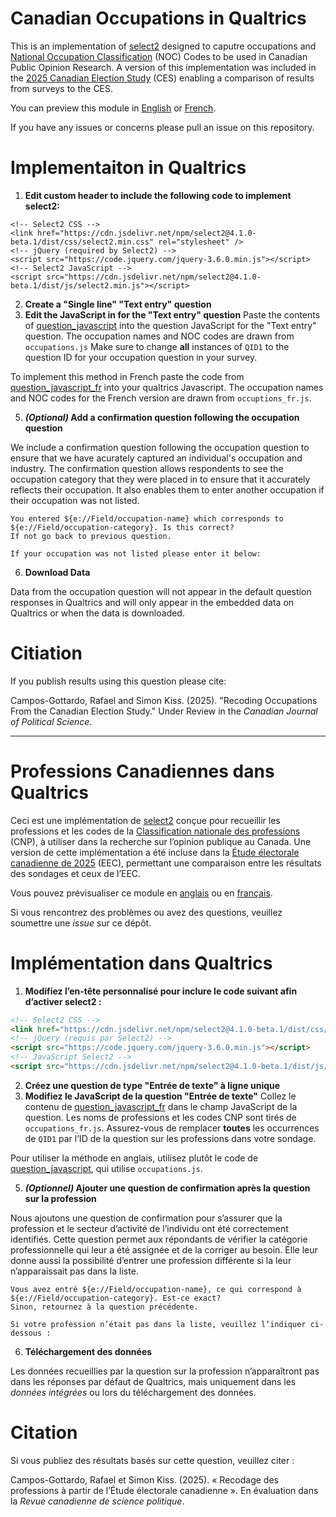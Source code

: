 # Canadian Occupations in Qualtrics

This is an implementation of [select2](https://select2.org) designed to caputre occupations and [National Occupation Classification](https://noc.esdc.gc.ca) (NOC) Codes to be used in Canadian Public Opinion Research. A version of this implementation was included in the [2025 Canadian Election Study](http://www.ces-eec.ca/2025-canadian-election-study/) (CES) enabling a comparison of results from surveys to the CES.

You can preview this module in [English](https://wlu.yul1.qualtrics.com/jfe/preview/previewId/e3838849-4ee2-4cfd-ac56-39e3ac68396b/SV_74CArtrQmN7GGma?Q_CHL=preview&Q_SurveyVersionID=current) or [French](https://wlu.yul1.qualtrics.com/jfe/preview/previewId/0425bcf7-feba-4a98-ae55-0fac4a74ef90/SV_e2QMOhsHJbthrGC?Q_CHL=preview&Q_SurveyVersionID=current).

If you have any issues or concerns please pull an issue on this repository.

# Implementaiton in Qualtrics 

1. **Edit custom header to include the following code to implement select2:**

```
<!-- Select2 CSS -->
<link href="https://cdn.jsdelivr.net/npm/select2@4.1.0-beta.1/dist/css/select2.min.css" rel="stylesheet" />
<!-- jQuery (required by Select2) -->
<script src="https://code.jquery.com/jquery-3.6.0.min.js"></script>
<!-- Select2 JavaScript -->
<script src="https://cdn.jsdelivr.net/npm/select2@4.1.0-beta.1/dist/js/select2.min.js"></script>

```

2. **Create a "Single line" "Text entry" question**
3. **Edit the JavaScript in for the "Text entry" question**
Paste the contents of [question_javascript](question_javascript) into the question JavaScript for the "Text entry" question. The occupation names and NOC codes are drawn from `occupations.js` Make sure to change **all** instances of `QID1` to the question ID for your occupation question in your survey.

To implement this method in French paste the code from [question_javascript_fr](question_javascript_fr) into your qualtrics Javascript. The occupation names and NOC codes for the French version are drawn from `occuptions_fr.js`. 

5. **_(Optional)_ Add a confirmation question following the occupation question**

We include a confirmation question following the occupation question to ensure that we have acurately captured an individual's occupation and industry. The confirmation question allows respondents to see the occupation category that they were placed in to ensure that it accurately reflects their occupation. It also enables them to enter another occupation if their occupation was not listed. 

```
You entered ${e://Field/occupation-name} which corresponds to ${e://Field/occupation-category}. Is this correct? 
If not go back to previous question. 

If your occupation was not listed please enter it below:
```

6. **Download Data**

Data from the occupation question will not appear in the default question responses in Qualtrics and will only appear in the embedded data on Qualtrics or when the data is downloaded. 

# Citiation 

If you publish results using this question please cite:

Campos-Gottardo, Rafael and Simon Kiss. (2025). "Recoding Occupations From the Canadian Election Study." Under Review in the *Canadian Journal of Political Science*.

---

# Professions Canadiennes dans Qualtrics

Ceci est une implémentation de [select2](https://select2.org) conçue pour recueillir les professions et les codes de la [Classification nationale des professions](https://noc.esdc.gc.ca) (CNP), à utiliser dans la recherche sur l’opinion publique au Canada. Une version de cette implémentation a été incluse dans la [Étude électorale canadienne de 2025](http://www.ces-eec.ca/2025-canadian-election-study/) (EEC), permettant une comparaison entre les résultats des sondages et ceux de l’EEC.

Vous pouvez prévisualiser ce module en [anglais](https://wlu.yul1.qualtrics.com/jfe/preview/previewId/e3838849-4ee2-4cfd-ac56-39e3ac68396b/SV_74CArtrQmN7GGma?Q_CHL=preview&Q_SurveyVersionID=current) ou en [français](https://wlu.yul1.qualtrics.com/jfe/preview/previewId/0425bcf7-feba-4a98-ae55-0fac4a74ef90/SV_e2QMOhsHJbthrGC?Q_CHL=preview&Q_SurveyVersionID=current).

Si vous rencontrez des problèmes ou avez des questions, veuillez soumettre une *issue* sur ce dépôt.

# Implémentation dans Qualtrics

1. **Modifiez l’en-tête personnalisé pour inclure le code suivant afin d’activer select2 :**

```html
<!-- Select2 CSS -->
<link href="https://cdn.jsdelivr.net/npm/select2@4.1.0-beta.1/dist/css/select2.min.css" rel="stylesheet" />
<!-- jQuery (requis par Select2) -->
<script src="https://code.jquery.com/jquery-3.6.0.min.js"></script>
<!-- JavaScript Select2 -->
<script src="https://cdn.jsdelivr.net/npm/select2@4.1.0-beta.1/dist/js/select2.min.js"></script>
```

2. **Créez une question de type "Entrée de texte" à ligne unique**
3. **Modifiez le JavaScript de la question "Entrée de texte"**
Collez le contenu de [question_javascript_fr](question_javascript_fr) dans le champ JavaScript de la question. Les noms de professions et les codes CNP sont tirés de `occupations_fr.js`. Assurez-vous de remplacer **toutes** les occurrences de `QID1` par l’ID de la question sur les professions dans votre sondage.

Pour utiliser la méthode en anglais, utilisez plutôt le code de [question_javascript](question_javascript), qui utilise `occupations.js`.

5. **_(Optionnel)_ Ajouter une question de confirmation après la question sur la profession**

Nous ajoutons une question de confirmation pour s’assurer que la profession et le secteur d’activité de l’individu ont été correctement identifiés. Cette question permet aux répondants de vérifier la catégorie professionnelle qui leur a été assignée et de la corriger au besoin. Elle leur donne aussi la possibilité d’entrer une profession différente si la leur n’apparaissait pas dans la liste.

```text
Vous avez entré ${e://Field/occupation-name}, ce qui correspond à ${e://Field/occupation-category}. Est-ce exact?  
Sinon, retournez à la question précédente.  

Si votre profession n’était pas dans la liste, veuillez l’indiquer ci-dessous :
```

6. **Téléchargement des données**

Les données recueillies par la question sur la profession n’apparaîtront pas dans les réponses par défaut de Qualtrics, mais uniquement dans les *données intégrées* ou lors du téléchargement des données.

# Citation

Si vous publiez des résultats basés sur cette question, veuillez citer :

Campos-Gottardo, Rafael et Simon Kiss. (2025). « Recodage des professions à partir de l’Étude électorale canadienne ». En évaluation dans la *Revue canadienne de science politique*.
